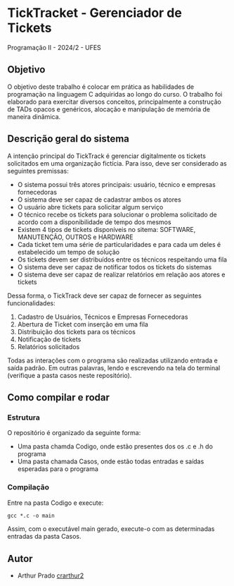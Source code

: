 # TickTracket - Gerenciador de Tickets
Programação II - 2024/2 - UFES

## Objetivo
O objetivo deste trabalho é colocar em prática as habilidades de programação na linguagem C adquiridas ao longo do curso. O trabalho foi elaborado para exercitar diversos conceitos, principalmente a construção de TADs opacos e genéricos, alocação e manipulação de memória de maneira dinâmica.

## Descrição geral do sistema
A intenção principal do TickTrack é gerenciar digitalmente os tickets solicitados em uma organização fictícia. Para isso, deve ser considerado as seguintes premissas:
- O sistema possui três atores principais: usuário, técnico e empresas fornecedoras
- O sistema deve ser capaz de cadastrar ambos os atores
- O usuário abre tickets para solicitar algum serviço
- O técnico recebe os tickets para solucionar o problema solicitado de acordo com a disponibilidade de tempo dos mesmos
- Existem 4 tipos de tickets disponíveis no sitema: SOFTWARE, MANUTENÇÃO, OUTROS e HARDWARE
- Cada ticket tem uma série de particularidades e para cada um deles é estabelecido um tempo de solução
- Os tickets devem ser distribuídos entre os técnicos respeitando uma fila
- O sistema deve ser capaz de notificar todos os tickets do sistemas
- O sistema deve ser capaz de realizar relatórios em relação aos atores e tickets

Dessa forma, o TickTrack deve ser capaz de fornecer as seguintes funcionalidades:
1. Cadastro de Usuários, Técnicos e Empresas Fornecedoras
2. Abertura de Ticket com inserção em uma fila
3. Distribuição dos tickets para os técnicos
4. Notificação de tickets
5. Relatórios solicitados

Todas as interações com o programa são realizadas utilizando entrada e saída padrão. Em outras palavras, lendo e escrevendo na tela do terminal (verifique a pasta casos neste repositório).

## Como compilar e rodar

### Estrutura
O repositório é organizado da seguinte forma:
- Uma pasta chamda Codigo, onde estão presentes dos os .c e .h do programa
- Uma pasta chamada Casos, onde estão todas entradas e saídas esperadas para o programa

### Compilação
Entre na pasta Codigo e execute:

```markdown
gcc *.c -o main
```

Assim, com o executável main gerado, execute-o com as determinadas entradas da pasta Casos.

## Autor
- Arthur Prado [crarthur2](https://github.com/crarthur2)







